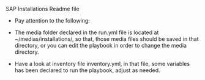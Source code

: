 SAP Installations Readme file

- Pay attention to the following:

* The media folder declared in the run.yml file is located at ~/medias/installations/, so that, those media files should be saved in that directory, or you can edit the playbook in order to change the media directory.

* Have a look at inventory file inventory.yml, in that file, some variables has been declared to run the playbook, adjust as needed.
